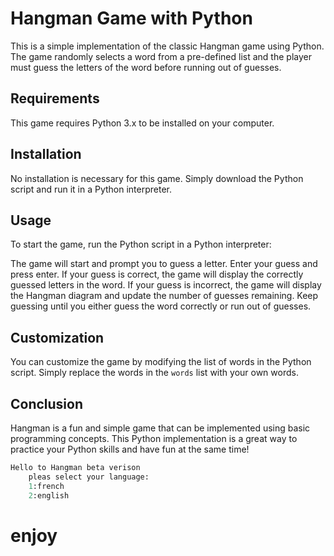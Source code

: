 # Hangman Game with Python

This is a simple implementation of the classic Hangman game using Python. The game randomly selects a word from a pre-defined list and the player must guess the letters of the word before running out of guesses.

## Requirements

This game requires Python 3.x to be installed on your computer.

## Installation

No installation is necessary for this game. Simply download the Python script and run it in a Python interpreter.

## Usage

To start the game, run the Python script in a Python interpreter:


The game will start and prompt you to guess a letter. Enter your guess and press enter. If your guess is correct, the game will display the correctly guessed letters in the word. If your guess is incorrect, the game will display the Hangman diagram and update the number of guesses remaining. Keep guessing until you either guess the word correctly or run out of guesses.

## Customization

You can customize the game by modifying the list of words in the Python script. Simply replace the words in the `words` list with your own words.

## Conclusion

Hangman is a fun and simple game that can be implemented using basic programming concepts. This Python implementation is a great way to practice your Python skills and have fun at the same time!


```python
Hello to Hangman beta verison
    pleas select your language:
    1:french
    2:english
```
# enjoy 
